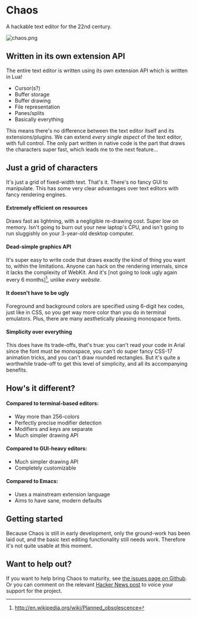 # Chaos

A hackable text editor for the 22nd century.

![chaos.png](https://raw.githubusercontent.com/sdegutis/chaos/master/chaos.png)

## Written in its own extension API

The entire text editor is written using its own extension API which is
written in Lua!

- Cursor(s?)
- Buffer storage
- Buffer drawing
- File representation
- Panes/splits
- Basically everything

This means there's no difference between the text editor itself and
its extensions/plugins. We can extend *every single aspect* of the
text editor, with full control. The only part written in native code
is the part that draws the characters super fast, which leads me to
the next feature...

## Just a grid of characters

It's just a grid of fixed-width text. That's it. There's no fancy GUI
to manipulate. This has some very clear advantages over text editors
with fancy rendering engines.

#### Extremely efficient on resources

Draws fast as lightning, with a negligible re-drawing cost. Super low
on memory. Isn't going to burn out your new laptop's CPU, and isn't
going to run sluggishly on your 3-year-old desktop computer.

#### Dead-simple graphics API

It's super easy to write code that draws exactly the kind of thing you
want to, within the limitations. Anyone can hack on the rendering
internals, since it lacks the complexity of WebKit. And it's
[not going to look ugly again every 6 months][^1], unlike *every
website*.

#### It doesn't have to be ugly

Foreground and background colors are specified using 6-digit hex
codes, just like in CSS, so you get way more color than you do in
terminal emulators. Plus, there are many aesthetically pleasing
monospace fonts.

#### Simplicity over everything

This does have its trade-offs, that's true: you can't read your code
in Arial since the font must be monospace, you can't do super fancy
CSS-17 animation tricks, and you can't draw rounded rectangles. But
it's quite a worthwhile trade-off to get this level of simplicity, and
all its accompanying benefits.

## How's it different?

#### Compared to terminal-based editors:

* Way more than 256-colors
* Perfectly precise modifier detection
* Modifiers and keys are separate
* Much simpler drawing API

#### Compared to GUI-heavy editors:

* Much simpler drawing API
* Completely customizable

#### Compared to Emacs:

* Uses a mainstream extension language
* Aims to have sane, modern defaults

## Getting started

Because Chaos is still in early development, only the ground-work has
been laid out, and the basic text editing functionality still needs
work. Therefore it's not quite usable at this moment.

## Want to help out?

If you want to help bring Chaos to maturity, see
[the issues page on Github](https://github.com/sdegutis/chaos/issues). Or
you can comment on the relevant
[Hacker News post](https://news.ycombinator.com/item?id=7841168) to
voice your support for the project.

[^1]: http://en.wikipedia.org/wiki/Planned_obsolescence
